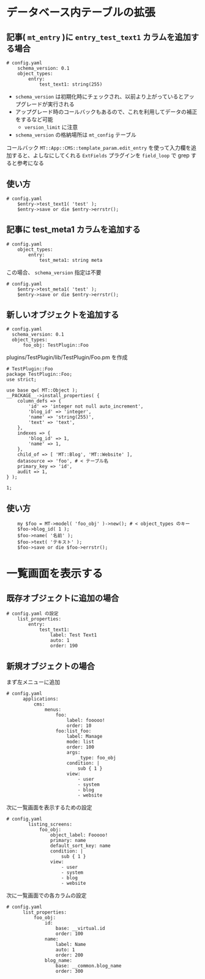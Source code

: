 # データベース内テーブルの拡張

## 記事( `mt_entry` )に `entry_test_text1` カラムを追加する場合

```
# config.yaml
    schema_version: 0.1
    object_types:
        entry:
            test_text1: string(255)
```

* `schema_version` は初期化時にチェックされ、以前より上がっているとアップグレードが実行される
* アップグレード時のコールバックもあるので、これを利用してデータの補正をするなど可能
    * `version_limit` に注意
* `schema_version` の格納場所は `mt_config` テーブル

コールバック `MT::App::CMS::template_param.edit_entry` を使って入力欄を追加すると、よしなにしてくれる
`ExtFields` プラグインを `field_loop` で grep すると参考になる

## 使い方

```
# config.yaml
    $entry->test_text1( 'test' );
    $entry->save or die $entry->errstr();
```

## 記事に test_meta1 カラムを追加する

```
# config.yaml
    object_types:
        entry:
            test_meta1: string meta
```

この場合、 `schema_version` 指定は不要

```
# config.yaml
    $entry->test_meta1( 'test' );
    $entry->save or die $entry->errstr();
```

## 新しいオブジェクトを追加する

```
# config.yaml
  schema_version: 0.1
  object_types:
      foo_obj: TestPlugin::Foo
```

plugins/TestPlugin/lib/TestPlugin/Foo.pm を作成

```
# TestPlugin::Foo
package TestPlugin::Foo;
use strict;

use base qw( MT::Object );
__PACKAGE__->install_properties( {
    column_defs => {
        'id' => 'integer not null auto_increment',
        'blog_id' => 'integer',
        'name' => 'string(255)',
        'text' => 'text',
    },
    indexes => {
        'blog_id' => 1,
        'name' => 1,
    },
    child_of => [ 'MT::Blog', 'MT::Website' ],
    datasource => 'foo', # < テーブル名
    primary_key => 'id',
    audit => 1,
} );

1;
```

## 使い方

```
    my $foo = MT->model( 'foo_obj' )->new(); # < object_types のキー
    $foo->blog_id( 1 );
    $foo->name( '名前' );
    $foo->text( 'テキスト' );
    $foo->save or die $foo->errstr();
```

# 一覧画面を表示する

## 既存オブジェクトに追加の場合

```
# config.yaml の設定
    list_properties:
        entry:
            test_text1:
                label: Test Text1
                auto: 1
                order: 190
```

## 新規オブジェクトの場合

まず左メニューに追加

```
# config.yaml
      applications:
          cms:
              menus:
                  foo:
                      label: fooooo!
                      order: 10
                  foo:list_foo:
                      label: Manage
                      mode: list
                      order: 100
                      args:
                          _type: foo_obj
                      condition: |
                          sub { 1 }
                      view:
                          - user
                          - system
                          - blog
                          - website
```

次に一覧画面を表示するための設定

```
# config.yaml
        listing_screens:
            foo_obj: 
                object_label: Fooooo!
                primary: name
                default_sort_key: name
                condition: |
                    sub { 1 }
                view:
                    - user
                    - system
                    - blog
                    - website
```

次に一覧画面での各カラムの設定

```
# config.yaml
      list_properties:
          foo_obj:
              id:
                  base: __virtual.id
                  order: 100
              name:
                  label: Name
                  auto: 1
                  order: 200
              blog_name:
                  base: __common.blog_name
                  order: 300
```

